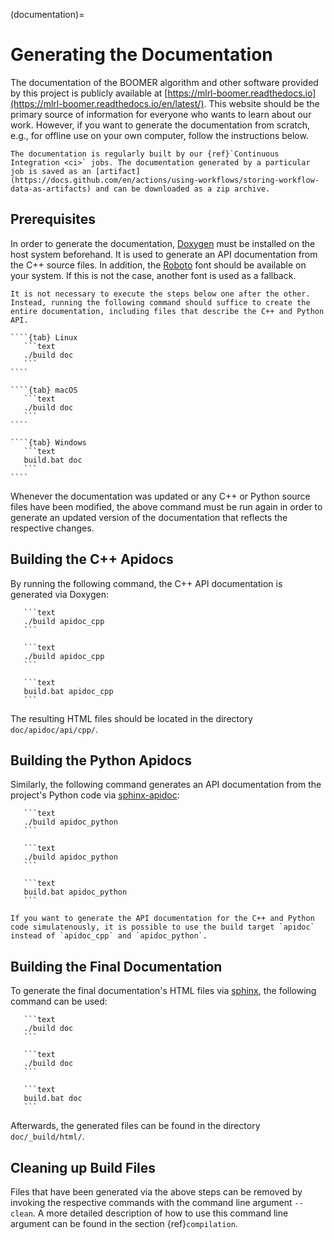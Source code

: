 (documentation)=

# Generating the Documentation

The documentation of the BOOMER algorithm and other software provided by this project is publicly available at [https://mlrl-boomer.readthedocs.io](https://mlrl-boomer.readthedocs.io/en/latest/). This website should be the primary source of information for everyone who wants to learn about our work. However, if you want to generate the documentation from scratch, e.g., for offline use on your own computer, follow the instructions below.

```{tip}
The documentation is regularly built by our {ref}`Continuous Integration <ci>` jobs. The documentation generated by a particular job is saved as an [artifact](https://docs.github.com/en/actions/using-workflows/storing-workflow-data-as-artifacts) and can be downloaded as a zip archive.
```

## Prerequisites

In order to generate the documentation, [Doxygen](https://sourceforge.net/projects/doxygen/) must be installed on the host system beforehand. It is used to generate an API documentation from the C++ source files. In addition, the [Roboto](https://fonts.google.com/specimen/Roboto) font should be available on your system. If this is not the case, another font is used as a fallback.

`````{tip}
It is not necessary to execute the steps below one after the other. Instead, running the following command should suffice to create the entire documentation, including files that describe the C++ and Python API.

````{tab} Linux
   ```text
   ./build doc
   ```
````

````{tab} macOS
   ```text
   ./build doc
   ```
````

````{tab} Windows
   ```text
   build.bat doc
   ```
````
`````

Whenever the documentation was updated or any C++ or Python source files have been modified, the above command must be run again in order to generate an updated version of the documentation that reflects the respective changes.

## Building the C++ Apidocs

By running the following command, the C++ API documentation is generated via Doxygen:

````{tab} Linux
   ```text
   ./build apidoc_cpp
   ```
````

````{tab} macOS
   ```text
   ./build apidoc_cpp
   ```
````

````{tab} Windows
   ```text
   build.bat apidoc_cpp
   ```
````

The resulting HTML files should be located in the directory `doc/apidoc/api/cpp/`.

## Building the Python Apidocs

Similarly, the following command generates an API documentation from the project's Python code via [sphinx-apidoc](https://www.sphinx-doc.org/en/master/man/sphinx-apidoc.html):

````{tab} Linux
   ```text
   ./build apidoc_python
   ```
````

````{tab} macOS
   ```text
   ./build apidoc_python
   ```
````

````{tab} Windows
   ```text
   build.bat apidoc_python
   ```
````

```{note}
If you want to generate the API documentation for the C++ and Python code simulatenously, it is possible to use the build target `apidoc` instead of `apidoc_cpp` and `apidoc_python`.
```

## Building the Final Documentation

To generate the final documentation's HTML files via [sphinx](https://www.sphinx-doc.org/en/master/), the following command can be used:

````{tab} Linux
   ```text
   ./build doc
   ```
````

````{tab} macOS
   ```text
   ./build doc
   ```
````

````{tab} Windows
   ```text
   build.bat doc
   ```
````

Afterwards, the generated files can be found in the directory `doc/_build/html/`.

## Cleaning up Build Files

Files that have been generated via the above steps can be removed by invoking the respective commands with the command line argument `--clean`. A more detailed description of how to use this command line argument can be found in the section {ref}`compilation`.
